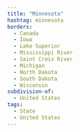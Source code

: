 ```yaml
---
title: "Minnesota"
hashtag: minnesota
borders:
  - Canada
  - Iowa
  - Lake Superior
  - Mississippi River
  - Saint Croix River
  - Michigan
  - North Dakota
  - South Dakota
  - Wisconsin
subdivision-of:
  - United States
tags:
  - State
  - United States
---
```

